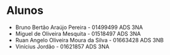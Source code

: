 # Alunos

* Bruno Bertão Araújo Pereira - 01499499 ADS 3NA
* Miguel de Oliveira Mesquita - 01518497 ADS 3NA
* Ruan Angelo Oliveira Moura da Silva - 01663428 ADS 3NB
* Vinícius Jordão - 01621857 ADS 3NA
